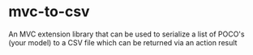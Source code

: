 # mvc-to-csv
An MVC extension library that can be used to serialize a list of POCO's (your model) to a CSV file which can be returned via an action result
